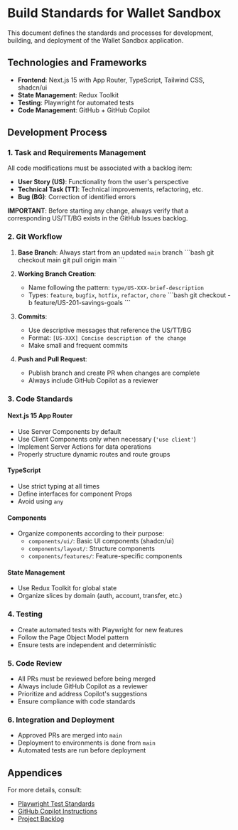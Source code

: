 # Build Standards for Wallet Sandbox

This document defines the standards and processes for development, building, and deployment of the Wallet Sandbox application.

## Technologies and Frameworks

- **Frontend**: Next.js 15 with App Router, TypeScript, Tailwind CSS, shadcn/ui
- **State Management**: Redux Toolkit
- **Testing**: Playwright for automated tests
- **Code Management**: GitHub + GitHub Copilot

## Development Process

### 1. Task and Requirements Management

All code modifications must be associated with a backlog item:

- **User Story (US)**: Functionality from the user's perspective
- **Technical Task (TT)**: Technical improvements, refactoring, etc.
- **Bug (BG)**: Correction of identified errors

**IMPORTANT**: Before starting any change, always verify that a corresponding US/TT/BG exists in the GitHub Issues backlog.

### 2. Git Workflow

1. **Base Branch**: Always start from an updated `main` branch
   \`\`\`bash
   git checkout main
   git pull origin main
   \`\`\`

2. **Working Branch Creation**:
   - Name following the pattern: `type/US-XXX-brief-description`
   - Types: `feature`, `bugfix`, `hotfix`, `refactor`, `chore`
   \`\`\`bash
   git checkout -b feature/US-201-savings-goals
   \`\`\`

3. **Commits**:
   - Use descriptive messages that reference the US/TT/BG
   - Format: `[US-XXX] Concise description of the change`
   - Make small and frequent commits

4. **Push and Pull Request**:
   - Publish branch and create PR when changes are complete
   - Always include GitHub Copilot as a reviewer

### 3. Code Standards

#### Next.js 15 App Router

- Use Server Components by default
- Use Client Components only when necessary (`'use client'`)
- Implement Server Actions for data operations
- Properly structure dynamic routes and route groups

#### TypeScript

- Use strict typing at all times
- Define interfaces for component Props
- Avoid using `any`

#### Components

- Organize components according to their purpose:
  - `components/ui/`: Basic UI components (shadcn/ui)
  - `components/layout/`: Structure components
  - `components/features/`: Feature-specific components

#### State Management

- Use Redux Toolkit for global state
- Organize slices by domain (auth, account, transfer, etc.)

### 4. Testing

- Create automated tests with Playwright for new features
- Follow the Page Object Model pattern
- Ensure tests are independent and deterministic

### 5. Code Review

- All PRs must be reviewed before being merged
- Always include GitHub Copilot as a reviewer
- Prioritize and address Copilot's suggestions
- Ensure compliance with code standards

### 6. Integration and Deployment

- Approved PRs are merged into `main`
- Deployment to environments is done from `main`
- Automated tests are run before deployment

## Appendices

For more details, consult:

- [Playwright Test Standards](./PLAYWRIGHT_STANDARDS.md)
- [GitHub Copilot Instructions](./.github/copilot-instructions.md)
- [Project Backlog](./BACKLOG.md)
